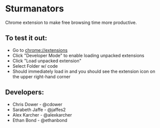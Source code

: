 # Sturmanators
Chrome extension to make free browsing time more productive.

To test it out:
-----------------
- Go to [chrome://extensions](chrome://extensions)
- Click "Developer Mode" to enable loading unpacked extensions
- Click "Load unpacked extension"
- Select Folder w/ code
- Should immediately load in and you should see the extension icon on the upper right-hand corner

Developers: 
----------------
- Chris Dower - @cdower
- Sarabeth Jaffe - @jaffes2
- Alex Karcher - @alexkarcher
- Ethan Bond - @ethanbond
